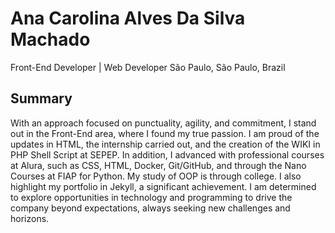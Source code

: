 # Ana Carolina Alves Da Silva Machado

Front-End Developer | Web Developer
São Paulo, São Paulo, Brazil

## Summary
With an approach focused on punctuality, agility, and commitment, I stand out in the Front-End area, where I found my true passion. I am proud of the updates in HTML, the internship carried out, and the creation of the WIKI in PHP Shell Script at SEPEP. In addition, I advanced with professional courses at Alura, such as CSS, HTML, Docker, Git/GitHub, and through the Nano Courses at FIAP for Python. My study of OOP is through college. I also highlight my portfolio in Jekyll, a significant achievement. I am determined to explore opportunities in technology and programming to drive the company beyond expectations, always seeking new challenges and horizons.
